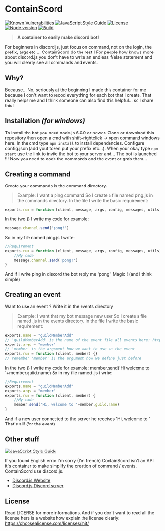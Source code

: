 # ContainScord

[![Known Vulnerabilities](https://snyk.io/test/github/jaymun723/containscord/badge.svg)](https://snyk.io/test/github/jaymun723/containscord) [![JavaScript Style Guide](https://img.shields.io/badge/code_style-standard-brightgreen.svg)](https://standardjs.com) [![License](https://img.shields.io/badge/license-MIT-blue.svg?style=flat)](https://choosealicense.com/licenses/mit/) [![Node version](https://img.shields.io/badge/node-v6.0.0%2B-14ace8.svg)](https://nodejs.org/) [![Build](https://api.travis-ci.org/Jaymun723/ContainScord.svg?branch=master)](https://travis-ci.org/Jaymun723/ContainScord)


>**A container to easily make discord bot!**

For beginners in discord.js, just focus on command, not on the login, the prefix, args etc ... ContainScord do the rest ! For people how knows more about discord.js you don't have to write an endless if/else statement and you will clearly see all commands and events.

## Why?

Because... No, seriously at the beginning I made this container for me because I don't want to recod everything for each bot that I create. That really helps me and I think someone can also find this helpful... so I share this!

## Installation _(for windows)_

To install the bot you need node.js 6.0.0 or newer. Clone or download this repository then open a cmd with shift+rightclick -> open command windows here. In the cmd type `npm install` to install dependencies. Configure config.json (add yout token put your prefix etc...). When your okay type `npm start` use the link to invite the bot to your server and...
The bot is launched !!! Now you need to code the commands and the event or grab them...

## Creating a command

Create your commands in the command directory. 
> Example: I want a ping command
So I create a file named ping.js in the commands directory. In the file I write the basic requirement:
```javascript
exports.run = function (client, message, args, config, messages, utils) {}
```
In the two {} I write my code for example:
```javascript
message.channel.send('pong!')
```
So in my file named ping.js I write:
```javascript
//Requirement
exports.run = function (client, message, args, config, messages, utils) {
	//My code
	message.channel.send('pong!')
}
```
And if I write <prefix>ping in discord the bot reply me 'pong!'
Magic ! (and I think simple)

## Creating an event 

Want to use an event ? Write it in the events directory
> Example: I want that my bot message new user
So I create a file named <what you want>.js in the events directory. In the file I write the basic requirement: 
```javascript
exports.name = "guildMemberAdd" 
// 'guildMemberAdd' is the name of the event file all events here: https://discord.js.org/#/docs/main/stable/class/Client?scrollTo=channelCreate
exports.args = "member"
// 'member' is the argument how we want to use in the event
exports.run = function (client, member) {}
// remember 'member' is the argument how we define just before
```
In the two {} I write my code for example:
member.send('Hi welcome to '+member.guild.name)
So in my file named <what you want>.js I write:
```javascript
//Requirement
exports.name = "guildMemberAdd" 
exports.args = "member"
exports.run = function (client, member) {
	//My code
	member.send('Hi, welcome to '+member.guild.name)
}
```
And if a new user connected to the server he receives 'Hi, welcome to <name of the server>'
That's all! (for the event)

## Other stuff

[![JavaScript Style Guide](https://cdn.rawgit.com/standard/standard/master/badge.svg)](https://github.com/standard/standard)

If you found English error I'm sorry (I'm french)
ContainScord isn't an API it's container to make simplify the creation of command / events. 
ContainScord use discord.js.
* [Discord.js Website](https://discord.js.org/#/)
* [Discord.js Discord server](https://discord.gg/bRCvFy9)

## License

Read LICENSE for more informations.
And if you don't want to read all the license here is a website how explain the license clearly: https://choosealicense.com/licenses/mit/
